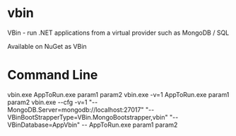 vbin
====

VBin - run .NET applications from a virtual provider such as MongoDB / SQL

Available on NuGet as VBin

Command Line
==========

vbin.exe AppToRun.exe param1 param2
vbin.exe -v=1 AppToRun.exe param1 param2
vbin.exe --cfg -v=1 "--MongoDB.Server=mongodb://localhost:27017" "--VBinBootStrapperType=VBin.MongoBootstrapper,vbin" "--VBinDatabase=AppVbin" -- AppToRun.exe param1 param2
